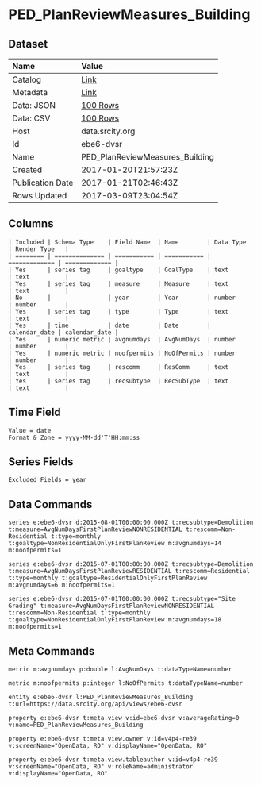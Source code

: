 # PED_PlanReviewMeasures_Building

## Dataset

| Name | Value |
| :--- | :---- |
| Catalog | [Link](https://catalog.data.gov/dataset/ped-planreviewmeasures-building) |
| Metadata | [Link](https://data.srcity.org/api/views/ebe6-dvsr) |
| Data: JSON | [100 Rows](https://data.srcity.org/api/views/ebe6-dvsr/rows.json?max_rows=100) |
| Data: CSV | [100 Rows](https://data.srcity.org/api/views/ebe6-dvsr/rows.csv?max_rows=100) |
| Host | data.srcity.org |
| Id | ebe6-dvsr |
| Name | PED_PlanReviewMeasures_Building |
| Created | 2017-01-20T21:57:23Z |
| Publication Date | 2017-01-21T02:46:43Z |
| Rows Updated | 2017-03-09T23:04:54Z |

## Columns

```ls
| Included | Schema Type    | Field Name  | Name        | Data Type     | Render Type   |
| ======== | ============== | =========== | =========== | ============= | ============= |
| Yes      | series tag     | goaltype    | GoalType    | text          | text          |
| Yes      | series tag     | measure     | Measure     | text          | text          |
| No       |                | year        | Year        | number        | number        |
| Yes      | series tag     | type        | Type        | text          | text          |
| Yes      | time           | date        | Date        | calendar_date | calendar_date |
| Yes      | numeric metric | avgnumdays  | AvgNumDays  | number        | number        |
| Yes      | numeric metric | noofpermits | NoOfPermits | number        | number        |
| Yes      | series tag     | rescomm     | ResComm     | text          | text          |
| Yes      | series tag     | recsubtype  | RecSubType  | text          | text          |
```

## Time Field

```ls
Value = date
Format & Zone = yyyy-MM-dd'T'HH:mm:ss
```

## Series Fields

```ls
Excluded Fields = year
```

## Data Commands

```ls
series e:ebe6-dvsr d:2015-08-01T00:00:00.000Z t:recsubtype=Demolition t:measure=AvgNumDaysFirstPlanReviewNONRESIDENTIAL t:rescomm=Non-Residential t:type=monthly t:goaltype=NonResidentialOnlyFirstPlanReview m:avgnumdays=14 m:noofpermits=1

series e:ebe6-dvsr d:2015-07-01T00:00:00.000Z t:recsubtype=Demolition t:measure=AvgNumDaysFirstPlanReviewRESIDENTIAL t:rescomm=Residential t:type=monthly t:goaltype=ResidentialOnlyFirstPlanReview m:avgnumdays=6 m:noofpermits=1

series e:ebe6-dvsr d:2015-07-01T00:00:00.000Z t:recsubtype="Site Grading" t:measure=AvgNumDaysFirstPlanReviewNONRESIDENTIAL t:rescomm=Non-Residential t:type=monthly t:goaltype=NonResidentialOnlyFirstPlanReview m:avgnumdays=18 m:noofpermits=1
```

## Meta Commands

```ls
metric m:avgnumdays p:double l:AvgNumDays t:dataTypeName=number

metric m:noofpermits p:integer l:NoOfPermits t:dataTypeName=number

entity e:ebe6-dvsr l:PED_PlanReviewMeasures_Building t:url=https://data.srcity.org/api/views/ebe6-dvsr

property e:ebe6-dvsr t:meta.view v:id=ebe6-dvsr v:averageRating=0 v:name=PED_PlanReviewMeasures_Building

property e:ebe6-dvsr t:meta.view.owner v:id=v4p4-re39 v:screenName="OpenData, RO" v:displayName="OpenData, RO"

property e:ebe6-dvsr t:meta.view.tableauthor v:id=v4p4-re39 v:screenName="OpenData, RO" v:roleName=administrator v:displayName="OpenData, RO"
```
